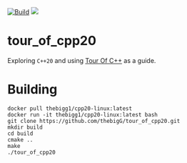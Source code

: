 [![Build](https://github.com/thebigG/tour_of_cpp20/actions/workflows/ci.yaml/badge.svg)](https://github.com/thebigG/tour_of_cpp20/actions/workflows/ci.yaml)
[![](https://img.shields.io/badge/docs-readme-blue.svg)](https://tour-of-cpp20.readthedocs.io/en/latest/)
# tour_of_cpp20
Exploring `C++20` and using [Tour Of C++](https://www.stroustrup.com/tour2.html) as a guide.

# Building
```
docker pull thebigg1/cpp20-linux:latest
docker run -it thebigg1/cpp20-linux:latest bash
git clone https://github.com/thebigG/tour_of_cpp20.git
mkdir build
cd build
cmake ..
make
./tour_of_cpp20
```
